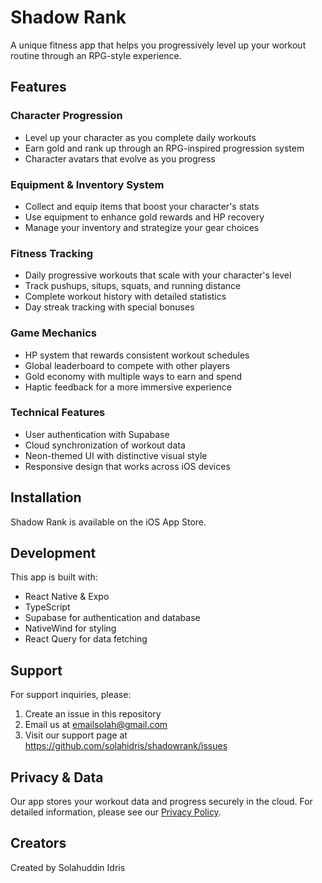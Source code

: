 # Shadow Rank

A unique fitness app that helps you progressively level up your workout routine through an RPG-style experience.

## Features

### Character Progression
- Level up your character as you complete daily workouts
- Earn gold and rank up through an RPG-inspired progression system
- Character avatars that evolve as you progress

### Equipment & Inventory System
- Collect and equip items that boost your character's stats
- Use equipment to enhance gold rewards and HP recovery
- Manage your inventory and strategize your gear choices

### Fitness Tracking
- Daily progressive workouts that scale with your character's level
- Track pushups, situps, squats, and running distance
- Complete workout history with detailed statistics
- Day streak tracking with special bonuses

### Game Mechanics
- HP system that rewards consistent workout schedules
- Global leaderboard to compete with other players
- Gold economy with multiple ways to earn and spend
- Haptic feedback for a more immersive experience

### Technical Features
- User authentication with Supabase
- Cloud synchronization of workout data
- Neon-themed UI with distinctive visual style
- Responsive design that works across iOS devices

## Installation

Shadow Rank is available on the iOS App Store.

## Development

This app is built with:
- React Native & Expo
- TypeScript
- Supabase for authentication and database
- NativeWind for styling
- React Query for data fetching

## Support

For support inquiries, please:
1. Create an issue in this repository
2. Email us at emailsolah@gmail.com
3. Visit our support page at https://github.com/solahidris/shadowrank/issues

## Privacy & Data

Our app stores your workout data and progress securely in the cloud. For detailed information, please see our [Privacy Policy](privacy.md).

## Creators

Created by Solahuddin Idris

